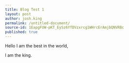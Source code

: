 ```yaml
---
title: Blog Test 1
layout: post
author: josh.king
permalink: /untitled-document/
source-id: 1EapgFUW-pKT_EySz6YfDVzxrcg1WHrcErAmjbQNVRBc
published: true
---
```

Hello I am the best in the world,

I am the king.

